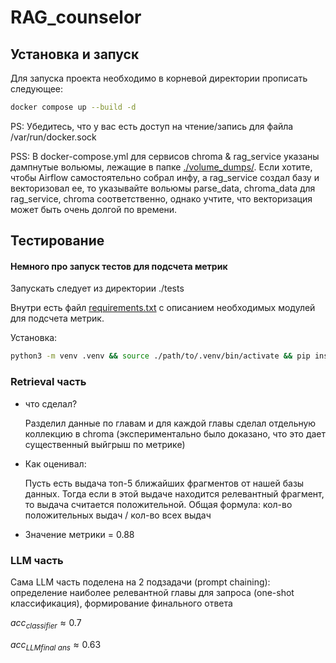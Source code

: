 # RAG_counselor

## Установка и запуск
Для запуска проекта необходимо в корневой директории прописать следующее:
```bash
docker compose up --build -d
```

PS: Убедитесь, что у вас есть доступ на чтение/запись для файла /var/run/docker.sock

PSS:
В docker-compose.yml для сервисов chroma & rag_service указаны дампнутые вольюмы, лежащие в папке [./volume_dumps/](./volume_dumps). Если хотите, чтобы Airflow самостоятельно собрал инфу, а rag_service создал базу и векторизовал ее, то указывайте вольюмы parse_data, chroma_data для rag_service, chroma соответственно, однако учтите, что векторизация может быть очень долгой по времени.

## Тестирование
#### Немного про запуск тестов для подсчета метрик
Запускать следует из директории ./tests

Внутри есть файл [requirements.txt](./tests/requirements.txt) с описанием необходимых модулей для подсчета метрик.

Установка: 
```bash
python3 -m venv .venv && source ./path/to/.venv/bin/activate && pip install -r requirements.txt
```
### Retrieval часть
* что сделал?
  
  Разделил данные по главам и для каждой главы сделал отдельную коллекцию в chroma (экспериментально было доказано, что это дает существенный выйгрыш по метрике)
  
* Как оценивал:
  
  Пусть есть выдача топ-5 ближайших фрагментов от нашей базы данных. Тогда если в этой выдаче находится релевантный фрагмент, то выдача считается положительной. Общая формула: кол-во положительных выдач / кол-во всех выдач

* Значение метрики = 0.88 

### LLM часть

Сама LLM часть поделена на 2 подзадачи (prompt chaining): определение наиболее релевантной главы для запроса (one-shot классификация), формирование финального ответа

$acc_{classifier}\approx0.7$

$acc_{LLM final\ ans}\approx0.63$


  
